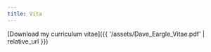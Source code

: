 ```yaml
---
title: Vita
---
```


[Download my curriculum vitae]({{ '/assets/Dave_Eargle_Vitae.pdf' | relative_url }})